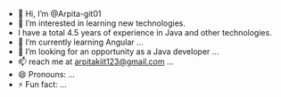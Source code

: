 - 👋 Hi, I’m @Arpita-git01
- 👀 I’m interested in learning new technologies.
- I have a total 4.5 years of experience in Java and other technologies.
- 🌱 I’m currently learning Angular ...
- 💞️ I’m looking for an opportunity as a Java developer ...
- 📫 reach me at arpitakiit123@gmail.com ...
- 😄 Pronouns: ...
- ⚡ Fun fact: ...

<!---
Arpita-git01/Arpita-git01 is a ✨ special ✨ repository because its `README.md` (this file) appears on your GitHub profile.
You can click the Preview link to take a look at your changes.
--->
